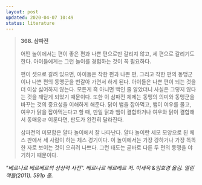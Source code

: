 ```yaml
---
layout: post
updated: 2020-04-07 10:49
status: literature
---
```


>**368. 삼파전**
>
> 어떤 놀이에서는 편이 좋은 편과 나쁜 편으로만 갈리지 않고, 세 편으로 갈리기도 한다. 아이들에게는 그런 놀이를 경험하는 것이 꼭 필요하다.
>
> 편이 셋으로 갈려 있으면, 아이들은 착한 편과 나쁜 편, 그리고 착한 편의 동맹군이나 나쁜 편의 동맹군을 번갈아 가면서 하게 된다. 아이들은 나쁜 편이 되는 것을 더 이상 싫어하지 않는다. 모든게 흑 아니면 백인 줄 알았더니 사실은 그렇지 않다는 것을 깨닫게 되었기 때문이다. 또한 이 삼파전 체제는 동맹의 의미와 동맹군을 바꾸는 것의 중요성을 이해하게 해준다. 닭이 뱀을 잡아먹고, 뱀이 여우를 물고, 여우가 닭을 잡아먹는다고 할 때, 만일 닭과 뱀이 결합하거나 여우와 닭이 결합해서 동매응ㄹ 이룬다면, 판도가 완전히 달라진다.
>
> 삼파전의 미묘함은 얄타 놀이에서 잘 나타난다. 얄타 놀이란 세모 모양으로 된 체스 판에서 세 사람이 하는 체스 경기이다. 이 놀이에서는 가장 강하거나 가장 똑똑한 자로 보이는 것이 오히려 나쁘다. 그런 태도는 곧바로 다른 두 편의 동맹을 야기하기 때문이다. 

*"베르나르 베르베르의 상상력 사전". 베르나르 베르베르 저. 이세욱 &임호경 옮김. 열린책들(2011). 591p 중.*

